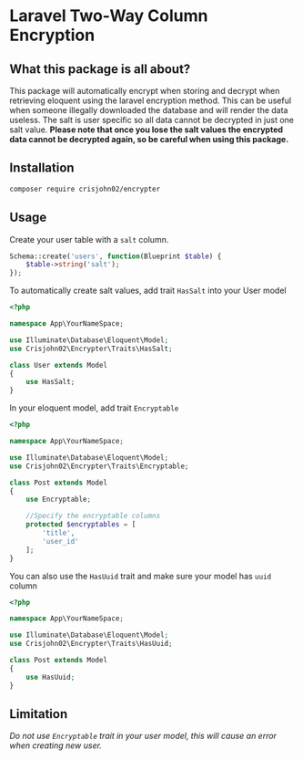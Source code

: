 # Laravel Two-Way Column Encryption

## What this package is all about?
This package will automatically encrypt when storing and decrypt when retrieving eloquent using the laravel encryption method. This can be useful when someone illegally downloaded the database and will render the data useless. The salt is user specific so all data cannot be decrypted in just one salt value. __Please note that once you lose the salt values the encrypted data cannot be decrypted again, so be careful when using this package.__

## Installation
``` bash
composer require crisjohn02/encrypter
```

## Usage

Create your user table with a `salt` column.

```php
Schema::create('users', function(Blueprint $table) {
    $table->string('salt');
});
```

To automatically create salt values, add trait ``HasSalt`` into your User model

```php
<?php

namespace App\YourNameSpace;

use Illuminate\Database\Eloquent\Model;
use Crisjohn02\Encrypter\Traits\HasSalt;

class User extends Model
{
    use HasSalt;
}
```

In your eloquent model, add trait ``Encryptable``
```php
<?php

namespace App\YourNameSpace;

use Illuminate\Database\Eloquent\Model;
use Crisjohn02\Encrypter\Traits\Encryptable;

class Post extends Model
{
    use Encryptable;

    //Specify the encryptable columns
    protected $encryptables = [
        'title',
        'user_id'
    ];
}
```

You can also use the `HasUuid` trait and make sure your model has `uuid` column
```php
<?php

namespace App\YourNameSpace;

use Illuminate\Database\Eloquent\Model;
use Crisjohn02\Encrypter\Traits\HasUuid;

class Post extends Model
{
    use HasUuid;
}
```

## Limitation
_Do not use `Encryptable` trait in your user model, this will cause an error when creating new user._
